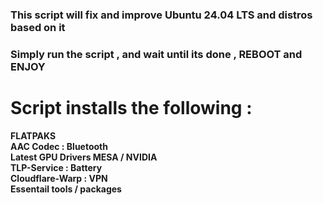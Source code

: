 ### This script will fix and improve Ubuntu 24.04 LTS and distros based on it 

### Simply run the script , and wait until its done , REBOOT and ENJOY

# Script installs the following :

**FLATPAKS** <br> **AAC Codec : Bluetooth** <br> **Latest GPU Drivers MESA / NVIDIA** <br> **TLP-Service : Battery** <br> **Cloudflare-Warp : VPN** <br> **Essentail tools / packages**
